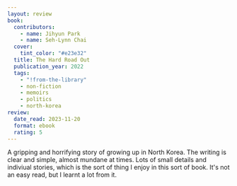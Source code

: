 ```yaml
---
layout: review
book:
  contributors:
    - name: Jihyun Park
    - name: Seh-Lynn Chai
  cover:
    tint_color: "#e23e32"
  title: The Hard Road Out
  publication_year: 2022
  tags:
    - "!from-the-library"
    - non-fiction
    - memoirs
    - politics
    - north-korea
review:
  date_read: 2023-11-20
  format: ebook
  rating: 5
---
```


A gripping and horrifying story of growing up in North Korea.
The writing is clear and simple, almost mundane at times.
Lots of small details and indiviual stories, which is the sort of thing I enjoy in this sort of book.
It's not an easy read, but I learnt a lot from it.